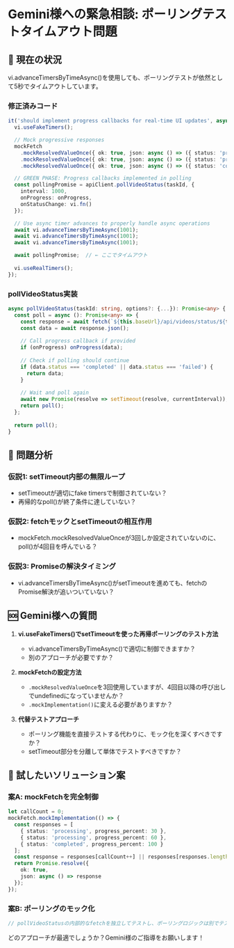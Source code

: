 # Gemini様への緊急相談: ポーリングテストタイムアウト問題

## 🚨 現在の状況
vi.advanceTimersByTimeAsync()を使用しても、ポーリングテストが依然として5秒でタイムアウトしています。

### 修正済みコード
```typescript
it('should implement progress callbacks for real-time UI updates', async () => {
  vi.useFakeTimers();

  // Mock progressive responses
  mockFetch
    .mockResolvedValueOnce({ ok: true, json: async () => ({ status: 'processing', progress_percent: 30 }) })
    .mockResolvedValueOnce({ ok: true, json: async () => ({ status: 'processing', progress_percent: 60 }) })
    .mockResolvedValueOnce({ ok: true, json: async () => ({ status: 'completed', progress_percent: 100 }) });

  // GREEN PHASE: Progress callbacks implemented in polling
  const pollingPromise = apiClient.pollVideoStatus(taskId, {
    interval: 1000,
    onProgress: onProgress,
    onStatusChange: vi.fn()
  });

  // Use async timer advances to properly handle async operations
  await vi.advanceTimersByTimeAsync(1001);
  await vi.advanceTimersByTimeAsync(1001);
  await vi.advanceTimersByTimeAsync(1001);

  await pollingPromise;  // ← ここでタイムアウト
  
  vi.useRealTimers();
});
```

### pollVideoStatus実装
```typescript
async pollVideoStatus(taskId: string, options?: {...}): Promise<any> {
  const poll = async (): Promise<any> => {
    const response = await fetch(`${this.baseUrl}/api/videos/status/${taskId}`);
    const data = await response.json();
    
    // Call progress callback if provided
    if (onProgress) onProgress(data);
    
    // Check if polling should continue
    if (data.status === 'completed' || data.status === 'failed') {
      return data;
    }
    
    // Wait and poll again
    await new Promise(resolve => setTimeout(resolve, currentInterval));
    return poll();
  };
  
  return poll();
}
```

## 🤔 問題分析

### 仮説1: setTimeout内部の無限ループ
- setTimeoutが適切にfake timersで制御されていない？
- 再帰的なpoll()が終了条件に達していない？

### 仮説2: fetchモックとsetTimeoutの相互作用
- mockFetch.mockResolvedValueOnceが3回しか設定されていないのに、poll()が4回目を呼んでいる？

### 仮説3: Promiseの解決タイミング
- vi.advanceTimersByTimeAsync()がsetTimeoutを進めても、fetchのPromise解決が追いついていない？

## 🆘 Gemini様への質問

1. **vi.useFakeTimers()でsetTimeoutを使った再帰ポーリングのテスト方法**
   - vi.advanceTimersByTimeAsync()で適切に制御できますか？
   - 別のアプローチが必要ですか？

2. **mockFetchの設定方法**
   - `.mockResolvedValueOnce`を3回使用していますが、4回目以降の呼び出しでundefinedになっていませんか？
   - `.mockImplementation()`に変える必要がありますか？

3. **代替テストアプローチ**
   - ポーリング機能を直接テストする代わりに、モック化を深くすべきですか？
   - setTimeout部分を分離して単体でテストすべきですか？

## 🔧 試したいソリューション案

### 案A: mockFetchを完全制御
```typescript
let callCount = 0;
mockFetch.mockImplementation(() => {
  const responses = [
    { status: 'processing', progress_percent: 30 },
    { status: 'processing', progress_percent: 60 },
    { status: 'completed', progress_percent: 100 }
  ];
  const response = responses[callCount++] || responses[responses.length - 1];
  return Promise.resolve({
    ok: true,
    json: async () => response
  });
});
```

### 案B: ポーリングのモック化
```typescript
// pollVideoStatusの内部的なfetchを独立してテストし、ポーリングロジックは別でテスト
```

どのアプローチが最適でしょうか？Gemini様のご指導をお願いします！